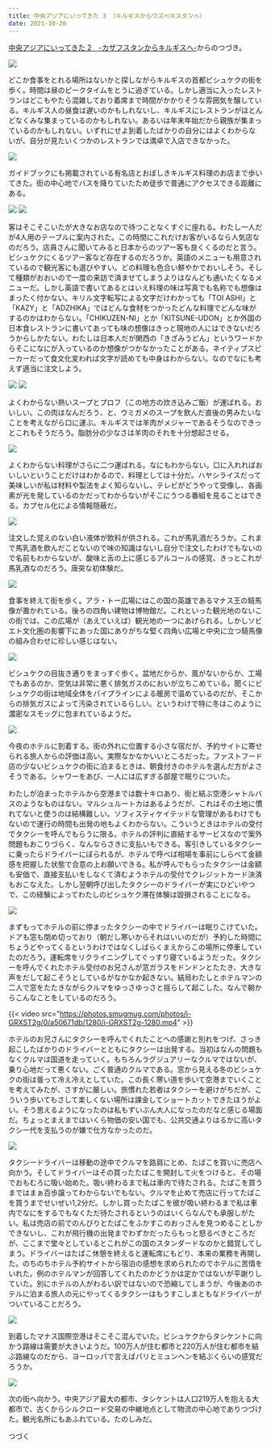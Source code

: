 ```yaml
---
title: 中央アジアにいってきた 3 （キルギスからウズベキスタンへ）
date: 2021-10-26
---
```


[中央アジアにいってきた 2　-カザフスタンからキルギスへ-](/post/1589082847/)からのつづき。

![](https://photos.smugmug.com/photos/i-S6jcq3J/0/88ec49e4/X2/i-S6jcq3J-X2.jpg)

どこか食事をとれる場所はないかと探しながらキルギスの首都ビシュケクの街を歩く。時間は昼のピークタイムをとうに過ぎている。しかし適当に入ったレストランはどこもやたら混雑しており着席まで時間がかかりそうな雰囲気を醸している。キルギス人の昼食は遅いのかもしれないし、キルギスにレストランがほとんどなくみな集まっているのかもしれない。あるいは年末年始だから親族が集まっているのかもしれない。いずれにせよ到着したばかりの自分にはよくわからないが、自分が見たいくつかのレストランでは満卓で入店できなかった。

![](https://photos.smugmug.com/photos/i-x2xnRVP/0/e6f94b26/X2/i-x2xnRVP-X2.jpg)

ガイドブックにも掲載されている有名店とおぼしきキルギス料理のお店まで歩いてきた。街の中心地でバスを降りていたため徒歩で普通にアクセスできる距離にある。

![](https://photos.smugmug.com/photos/i-7Wk5kBt/0/c4d42806/X2/i-7Wk5kBt-X2.jpg)
![](https://photos.smugmug.com/photos/i-kXmd3G8/0/e2934287/X2/i-kXmd3G8-X2.jpg)

客はそこそこいたが大きなお店なので待つことなくすぐに座れる。わたし一人だが4人用のテーブルに案内された。この時間にこれだけお客がいるなら人気店なのだろう。店員さんに聞いてみると日本からのツアー客も良くくるのだと言う。ビシュケクにくるツアー客など存在するのだろうか。英語のメニューも用意されているので観光客にも選びやすい。どの料理も色合い鮮やかでおいしそう。そして種類がおおいので一度の来訪で済ませてしまうよりはなんども通いたくなるメニューだ。しかし英語で書いてあるとはいえ料理の味は写真でも名称でも想像はまったく付かない。キリル文字転写による文字だけわかっても「TOI ASHI」と「KAZY」と「ADZHIKA」ではどんな食材をつかったどんな料理でどんな味がするのかはわからない。「CHIKUZEN-NI」とか「KITSUNE-UDON」とか外国の日本食レストランに書いてあっても味の想像はきっと現地の人にはできないだろうからしかたない。わたしは日本人だが関西の「きざみうどん」というワードからそこになにが入っているのか想像がつかなかったことがある。ネイティブスピーカーだって食文化変われば文字が読めても中身はわからない。なのでなにも考えず適当に注文しよう。

![](https://photos.smugmug.com/photos/i-fmCMv2q/0/7fd6aac0/X2/i-fmCMv2q-X2.jpg)
![](https://photos.smugmug.com/photos/i-2J2kp8c/0/57a08709/X2/i-2J2kp8c-X2.jpg)

よくわからない熱いスープとプロフ（この地方の炊き込みご飯）が運ばれる。おいしい。この肉はなんだろう、と、ウミガメのスープを飲んだ直後の男みたいなことを考えながら口に運ぶ。キルギスでは羊肉がメジャーであるそうなのできっとこれもそうだろう。脂肪分の少なさは羊肉のそれを十分想起させる。

![](https://photos.smugmug.com/photos/i-kqq2Rsc/0/a934a97b/X2/i-kqq2Rsc-X2.jpg)

よくわからない料理がさらに二つ運ばれる。なにもわからない。口に入れればおいしいということだけはわかるので、料理としては十分だ。ハヤシライスだって美味しいが私は材料や製法をよく知らないし、テレビがどうやって受像し、各画素が光を発しているのかだってわからないがそこにうつる番組を見ることはできる。カプセル化による情報隠蔽だ。

![](https://photos.smugmug.com/photos/i-gW76bHH/0/5c1711e6/X2/i-gW76bHH-X2.jpg)

注文した覚えのない白い液体が飲料が供される。これが馬乳酒だろうか。これまで馬乳酒を飲んだことないので味の知識はないし自分で注文したわけでもないので名前もわからないが、酸味と舌の上に感じるアルコールの感覚、きっとこれが馬乳酒なのだろう。唐突な初体験だ。

![](https://photos.smugmug.com/photos/i-fWnPtBh/0/08edfd78/X2/i-fWnPtBh-X2.jpg)

食事を終えて街を歩く。アラ・トー広場にはこの国の英雄であるマナス王の騎馬像が置かれている。後ろの四角い建物は博物館だ。これといった観光地のないこの街では、この広場が（あえていえば）観光地の一つにあげられる。しかしソビエト文化圏の影響下にあった国にありがちな堅く四角い広場と中央に立つ騎馬像の組み合わせに珍しい感じはない。

![](https://photos.smugmug.com/photos/i-4wJcPwm/0/4d2ca040/X2/i-4wJcPwm-X2.jpg)

ビシュケクの目抜き通りをまっすぐ歩く。盆地だからか、風がないからか、工場でもあるのか、空気は非常に悪く排気ガスのにおいが立ちこめている。聞くにビシュケクの街は地域全体をパイプラインによる暖房で温めているのだが、そこからの排気ガスによって汚染されているらしい。というわけで特に冬はこのように濃密なスモッグに包まれているようだ。

![](https://photos.smugmug.com/photos/i-Gq8vG2P/0/feef066a/X2/i-Gq8vG2P-X2.jpg)

今夜のホテルに到着する。街の外れに位置する小さな宿だが、予約サイトに寄せられる旅人からの評価は高い。実際なかなかいいところだった。ファストフード店の少ないビシュケクの街に泊まるときは、朝食付きのホテルを選んだ方がよさそうである。シャワーをあび、一人には広すぎる部屋で眠りについた。

わたしが泊まったホテルから空港までは数十キロあり、街と結ぶ空港シャトルバスのようなものはない。マルシュルートカはあるようだが、これはその土地に慣れてないと使うのは結構難しい。ソフィスティケイテッドな管理があるわけでもないので運行の時間も出発の地もよくわからない。こういうときはホテルの受付でタクシーを呼んでもらうに限る。ホテルの評判に直結するサービスなので案外問題もおこりづらく、なんならさきに支払いもできる。客引きしているタクシーに乗ったらドライバーにぼられるが、ホテルで呼べば相場を事前にしらべて金額感を把握した状態で合意の上お願いできる。私が呼んでもらったタクシーは金額も安価で、直接支払いをしなくて済むようホテルの受付でクレジットカード決済もおこなえた。しかし翌朝呼び出したタクシーのドライバーが実にひどいやつで、この経験によってわたしのビシュケク滞在体験は毀損されることになる。

![](https://photos.smugmug.com/photos/i-99nw3nK/0/3071911f/X2/i-99nw3nK-X2.jpg)

まずもってホテルの前に停まったタクシーの中でドライバーは眠りこけていた。ドアも窓も閉め切っており（朝だし寒いからそれはいいのだが）予約した時間にちょうどやってくるというわけではなくしばらくまえからこの場所に停車していたのだろう。運転席をリクライニングしてぐっすり寝ているようだった。タクシーを呼んでくれたホテル受付のお兄さんが窓ガラスをドンドンとたたき、大きな声をだして起こそうとしているがなかなか起きない。結局わたしとホテルマンの二人で窓をたたきながらクルマをゆっさゆっさと揺らして起こした。なんで朝からこんなことをしているのだろう。

{{< video src="https://photos.smugmug.com/photos/i-GRXST2g/0/a50671db/1280/i-GRXST2g-1280.mp4" >}}

ホテルのお兄さんにタクシーを呼んでくれたことへの感謝と別れをつげ、さっき起こしたばかりのドライバーとともにタクシーは出発する。当初はなんの問題もなくクルマは国道を走っていく。もちろんラグジュアリーなクルマではないが、乗り心地だって悪くない。ごく普通のクルマである。窓から見える冬のビシュケクの街は曇って冷え冷えとしていた。この長く寒い道を歩いて空港までいくことを考えてみたが、さすがに厳しい。旅慣れた若者はタクシーを避けがちだが、こういう歩いてもさして楽しくない場所は課金してショートカットできたほうがよい。そう思えるようになったのは私もずいぶん大人になったのだなと感じる場面だ。ちょっとまえまではいくら物価の安い国でも、公共交通よりはるかに高いタクシー代を支払うのが嫌で仕方なかったのだ。

![](https://photos.smugmug.com/photos/i-4DDfjkp/0/af20933a/X2/i-4DDfjkp-X2.jpg)

タクシードライバーは移動の途中でクルマを路肩にとめ、たばこを買いに売店へ向かう。そしてドライバーはその買ったたばこを開封して火をつけると、その場でおもむろに吸い始めた。吸い終わるまで私は車内で待たされる。たばこを買うまではまぁ百歩譲ってわからないでもない。クルマを止めて売店に行ってたばこを買うまでせいぜい1,2分だ。しかし買ったたばこを彼が吸い終わるまで私は車内でなにをするでもなくただ待たされるというのはいくらなんでも承服しがたい。私は売店の前でのんびりとたばこをふかすこのおっさんを見つめることしかできないし、これが飛行機の出発までわずかだったらもっと怒るべきところだが、ここまで堂々としているとこれがこの国のスタンダードなのかと錯覚してしまう。ドライバーはたばこ休憩を終えると運転席にもどり、本来の業務を再開した。のちのちホテル予約サイトから宿泊の感想を求められたのでホテルに苦情をいれた。例のホテルマンが回答してくれたのかどうかは定かではないが平謝りしていた。別にホテルの人がわるい訳ではないので恐縮してしまうが、今後あのホテルに泊まる旅人の元にやってくるタクシーはもうすこしまともなドライバーがついていることだろう。

![](https://photos.smugmug.com/photos/i-gqsJvW2/0/dd63599a/X2/i-gqsJvW2-X2.jpg)

到着したマナス国際空港はそこそこ混んでいた。ビシュケクからタシケントに向かう路線は需要が大きいようだ。100万人が住む都市と220万人が住む都市を結ぶ路線なのだから、ヨーロッパで言えばパリとミュンヘンを結ぶくらいの感覚だろうか。

![](https://photos.smugmug.com/photos/i-gbbhDcQ/0/41b987b9/X2/i-gbbhDcQ-X2.jpg)

次の街へ向かう。中央アジア最大の都市、タシケントは人口219万人を抱える大都市で、古くからシルクロード交易の中継地点として物流の中心地でありつづけた。観光名所にもあふれている。たのしみだ。

つづく
